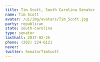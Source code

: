 ```yaml
---
title: Tim Scott, South Carolina Senator
name: Tim Scott
avatar: /ui/img/avatars/Tim_Scott.jpg
party: republican
state: south-carolina
type: senator
lasthall: 2017-02-25
phone: (202) 224-6121
never: 
twitter: SenatorTimScott
---
```

